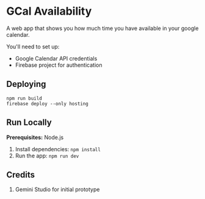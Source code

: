 # GCal Availability

A web app that shows you how much time you have available in your google calendar.

You'll need to set up:
- Google Calendar API credentials
- Firebase project for authentication

## Deploying

```
npm run build
firebase deploy --only hosting
```

## Run Locally

**Prerequisites:**  Node.js


1. Install dependencies:
   `npm install`
2. Run the app:
   `npm run dev`


## Credits

1. Gemini Studio for initial prototype
